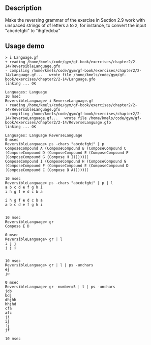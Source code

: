 Description
-------------
Make the reversing grammar of the exercise in Section 2.9 work with unspaced strings of of letters a to z, for instance, to convert the input "abcdefghi" to "ihgfedcba"

Usage demo
-------------
	> i Language.gf            
	+ reading /home/kmels/code/gym/gf-book/exercises/chapter2/2-14/ReversibleLanguage.gfo
	- compiling /home/kmels/code/gym/gf-book/exercises/chapter2/2-14/Language.gf...   wrote file /home/kmels/code/gym/gf-book/exercises/chapter2/2-14/Language.gfo
	linking ... OK

	Languages: Language
	10 msec
	ReversibleLanguage> i ReverseLanguage.gf           
	+ reading /home/kmels/code/gym/gf-book/exercises/chapter2/2-14/ReversibleLanguage.gfo
	- compiling /home/kmels/code/gym/gf-book/exercises/chapter2/2-14/ReverseLanguage.gf...   wrote file /home/kmels/code/gym/gf-book/exercises/chapter2/2-14/ReverseLanguage.gfo
	linking ... OK

	Languages: Language ReverseLanguage
	0 msec
	ReversibleLanguage> ps -chars "abcdefghi" | p
	ComposeCompound A (ComposeCompound B (ComposeCompound C (ComposeCompound D (ComposeCompound E (ComposeCompound F (ComposeCompound G (Compose H I)))))))
	ComposeCompound I (ComposeCompound H (ComposeCompound G (ComposeCompound F (ComposeCompound E (ComposeCompound D (ComposeCompound C (Compose B A)))))))

	10 msec
	ReversibleLanguage> ps -chars "abcdefghi" | p | l
	a b c d e f g h i
	i h g f e d c b a

	i h g f e d c b a
	a b c d e f g h i


	10 msec
	ReversibleLanguage> gr                      
	Compose E D

	0 msec
	ReversibleLanguage> gr | l 
	i j j
	j j i


	10 msec
	ReversibleLanguage> gr | l | ps -unchars
	ej
	je

	0 msec
	ReversibleLanguage> gr -number=5 | l | ps -unchars 
	jdb
	bdj
	dhjhh
	hhjhd
	cfa
	afc
	ji
	ij
	fj
	jf

	10 msec